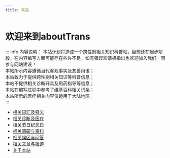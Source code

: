 ```yaml
---
title: 欢迎
---
```

# 欢迎来到aboutTrans
::: info 内容说明：
本站计划打造成一个跨性别相关知识科普站，目前还在起步阶段，在内容编写方面可能存在些许不足，如有错误欢请极指出也欢迎加入我们一同参与网站建设！  
本站所示内容遵循当代客观事实及友善用语；  
本站致力于提供跨性别相关知识等科普信息；  
本站不提供相关诊断开具及用药指导等信息；  
本站在编写过程中参考了维基百科相关词条；  
本站所示的医疗相关内容仅适用于大陆地区。  
:::
* [相关词汇及释义](/document/words.md)  
* [相关诊断及医疗](/document/medical.md)  
* [相关节日纪念日](/document/days.md)  
* [相关调研与资料](/document/research.md)  
* [相关误区与问答](/document/Q&A.md)  
* [相关文章与报道](/document/publish.md)  
* [关于本站](/document/about.md)  